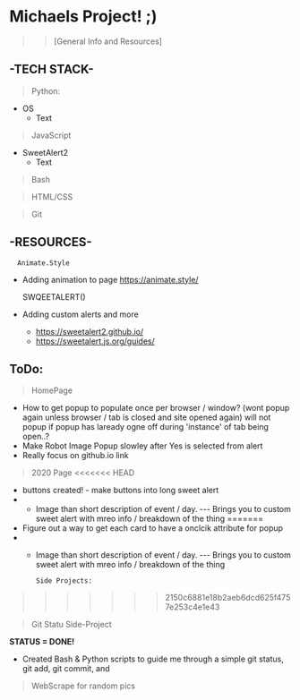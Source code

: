 # Michaels Project! ;)

> > [General Info and Resources]

## -TECH STACK-

> Python:
- OS
   - Text

> JavaScript
- SweetAlert2
   - Text

> Bash

> HTML/CSS

> Git
##  -RESOURCES-
      
      Animate.Style

 * Adding animation to page
 https://animate.style/
 
      SWQEETALERT()

 * Adding custom alerts and more

    - https://sweetalert2.github.io/
    - https://sweetalert.js.org/guides/
 ## ToDo:

 > HomePage
 - How to get popup to populate once per browser / window? (wont popup again unless browser / tab is closed and site opened again) will not popup if popup has laready ogne off during 'instance' of tab being open..?
 - Make Robot Image Popup slowley after Yes is selected from alert
 - Really focus on github.io link

 > 2020 Page
<<<<<<< HEAD
 - buttons created! - make buttons into long sweet alert
 - - Image than short description of event / day. 
 ---  Brings you to custom sweet alert with mreo info / breakdown of the thing
=======
 - Figure out a way to get each card to have a onclcik attribute for popup
 - - Image than short description of event / day. 
 --- Brings you to custom sweet alert with mreo info / breakdown of the thing
 
 
         Side Projects:
>>>>>>> 2150c6881e18b2aeb6dcd625f4757e253c4e1e43


 >Git Statu Side-Project 
 
<b>STATUS  =  DONE!</b>
 - Created Bash & Python scripts to guide me through a simple git status, git add, git commit, and 


>WebScrape for random pics